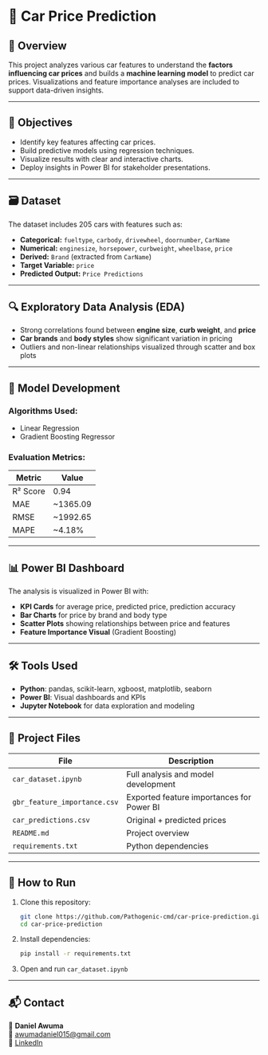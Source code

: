 
# 🚗 Car Price Prediction

## 📌 Overview

This project analyzes various car features to understand the **factors influencing car prices** and builds a **machine learning model** to predict car prices. Visualizations and feature importance analyses are included to support data-driven insights.

---

## 🎯 Objectives

- Identify key features affecting car prices.
- Build predictive models using regression techniques.
- Visualize results with clear and interactive charts.
- Deploy insights in Power BI for stakeholder presentations.

---

## 🗃️ Dataset

The dataset includes 205 cars with features such as:

- **Categorical:** `fueltype`, `carbody`, `drivewheel`, `doornumber`, `CarName`
- **Numerical:** `enginesize`, `horsepower`, `curbweight`, `wheelbase`, `price`
- **Derived:** `Brand` (extracted from `CarName`)
- **Target Variable:** `price`
- **Predicted Output:** `Price Predictions`

---

## 🔍 Exploratory Data Analysis (EDA)

- Strong correlations found between **engine size**, **curb weight**, and **price**
- **Car brands** and **body styles** show significant variation in pricing
- Outliers and non-linear relationships visualized through scatter and box plots

---

## 🤖 Model Development

### Algorithms Used:
- Linear Regression
- Gradient Boosting Regressor

### Evaluation Metrics:
| Metric | Value    |
|--------|----------|
| R² Score | 0.94     |
| MAE | ~1365.09 |
| RMSE | ~1992.65 |
| MAPE | ~4.18%   |

---

## 📊 Power BI Dashboard

The analysis is visualized in Power BI with:
- **KPI Cards** for average price, predicted price, prediction accuracy
- **Bar Charts** for price by brand and body type
- **Scatter Plots** showing relationships between price and features
- **Feature Importance Visual** (Gradient Boosting)

---

## 🛠️ Tools Used

- **Python**: pandas, scikit-learn, xgboost, matplotlib, seaborn
- **Power BI**: Visual dashboards and KPIs
- **Jupyter Notebook** for data exploration and modeling

---

## 📁 Project Files

| File | Description |
|------|-------------|
| `car_dataset.ipynb` | Full analysis and model development |
| `gbr_feature_importance.csv` | Exported feature importances for Power BI |
| `car_predictions.csv` | Original + predicted prices |
| `README.md` | Project overview |
| `requirements.txt` | Python dependencies |

---

## 🚀 How to Run

1. Clone this repository:
   ```bash
   git clone https://github.com/Pathogenic-cmd/car-price-prediction.git
   cd car-price-prediction
   ```

2. Install dependencies:
   ```bash
   pip install -r requirements.txt
   ```

3. Open and run `car_dataset.ipynb`

---

## 📬 Contact

👤 **Daniel Awuma**  
📧 awumadaniel015@gmail.com  
🔗 [LinkedIn]( www.linkedin.com/in/daniel-awuma-23201b22a)

